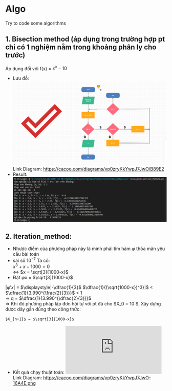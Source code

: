 # Algo
Try to code some algorithms
## 1. Bisection method  (áp dụng trong trường hợp pt chỉ có 1 nghiệm nằm trong khoảng phân ly cho trước)
Áp dụng đối với f(x) = $x^x-10$  
- Lưu đồ:  
![Diagram](https://github.com/huyvu15/Algo/blob/main/Bisection_Diagram.png)  
Link Diagram: https://cacoo.com/diagrams/vp0zryKkYwpJ7JwO/B89E2  
- Result: 
![result_1](https://github.com/huyvu15/Algo/blob/main/Bisection.png)
## 2. Iteration_method:
- Nhược điểm của phương pháp này là mình phải tìm hàm $\varphi$ thỏa mãn yêu cầu bài toán
- sai số $10^{-7}$
Ta có:   
$x^3+x-1000=0$  
$\Leftrightarrow$ $x = \sqrt[3]{1000-x}$
- Đặt $\varphi x$ = $\sqrt[3]{1000-x}$

$| \varphi ' x |$ = $\displaystyle|-\dfrac{1}{3}$ $\dfrac{1}{(\sqrt{1000-x})^3}|$ < $\dfrac{1}{3.990^{\frac{2}{3}}}$  < 1  
$\Rightarrow$ q = $\dfrac{1}{3.990^{\dfrac{2}{3}}}$  
$\Rightarrow$ Khi đó phương pháp lặp đơn hội tự với pt đã cho $X_0 = 10 $, Xây dựng được dãy gần đúng theo công thức:  

    $X_{n+1}$ = $\sqrt[3]{1000-x}$
- Kết quả chạy thuật toán:
![result_Iteration_method](https://github.com/huyvu15/Algo/blob/main/Iteration_method.py)  
Link Diagram: https://cacoo.com/diagrams/vp0zryKkYwpJ7JwO-16A4E.png
